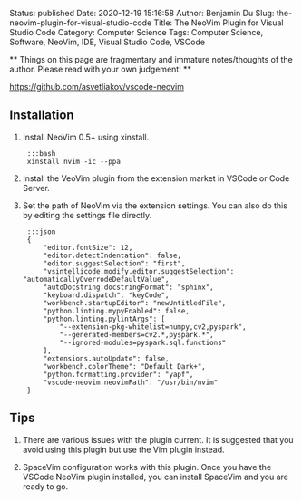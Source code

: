 Status: published
Date: 2020-12-19 15:16:58
Author: Benjamin Du
Slug: the-neovim-plugin-for-visual-studio-code
Title: The NeoVim Plugin for Visual Studio Code
Category: Computer Science
Tags: Computer Science, Software, NeoVim, IDE, Visual Studio Code, VSCode

**
Things on this page are fragmentary and immature notes/thoughts of the author.
Please read with your own judgement!
**

https://github.com/asvetliakov/vscode-neovim

## Installation 

1. Install NeoVim 0.5+ using xinstall.

        :::bash
        xinstall nvim -ic --ppa

2. Install the VeoVim plugin from the extension market in VSCode or Code Server.

3. Set the path of NeoVim via the extension settings.
    You can also do this by editing the settings file directly.

        :::json
        {
            "editor.fontSize": 12,
            "editor.detectIndentation": false,
            "editor.suggestSelection": "first",
            "vsintellicode.modify.editor.suggestSelection": "automaticallyOverrodeDefaultValue",
            "autoDocstring.docstringFormat": "sphinx",
            "keyboard.dispatch": "keyCode",
            "workbench.startupEditor": "newUntitledFile",
            "python.linting.mypyEnabled": false,
            "python.linting.pylintArgs": [
                "--extension-pkg-whitelist=numpy,cv2,pyspark",
                "--generated-members=cv2.*,pyspark.*",
                "--ignored-modules=pyspark.sql.functions"
            ],
            "extensions.autoUpdate": false,
            "workbench.colorTheme": "Default Dark+",
            "python.formatting.provider": "yapf",
            "vscode-neovim.neovimPath": "/usr/bin/nvim"
        }

## Tips 

1. There are various issues with the plugin current. 
    It is suggested that you avoid using this plugin but use the Vim plugin instead.

2. SpaceVim configuration works with this plugin. 
    Once you have the VSCode NeoVim plugin installed,
    you can install SpaceVim and you are ready to go.
